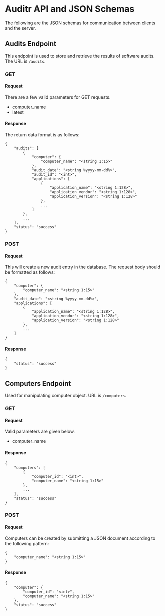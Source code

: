 # Auditr API and JSON Schemas

The following are the JSON schemas for communication between clients 
and the server.

## Audits Endpoint

This endpoint is used to store and retrieve the results of 
software audits. The URL is `/audits`.

### GET

#### Request

There are a few valid parameters for GET requests.

  * computer_name
  * latest

#### Response

The return data format is as follows:

    {
        "audits": [
            {
                "computer": {
                    "computer_name": "<string 1:15>"
                },
                "audit_date": "<string %yyyy-mm-dd%>",
                "audit_id": "<int>",
                "applications": [
                    {
                        "application_name": "<string 1:128>",
                        "application_vendor": "<string 1:128>",
                        "application_version": "<string 1:128>"
                    },
                    ...
                ]
            },
            ...
        ],
        "status": "success"
    }

### POST

#### Request

This will create a new audit entry in the database. The request 
body should be formatted as follows:

    {
        "computer": {
            "computer_name": "<string 1:15>"
        },
        "audit_date": "<string %yyyy-mm-dd%>",
        "applications": [
            {
                "application_name": "<string 1:128>",
                "application_vendor": "<string 1:128>",
                "application_version": "<string 1:128>"
            },
            ...
        ]
    }

#### Response

    {
        "status": "success"
    }

## Computers Endpoint

Used for manipulating computer object. URL is `/computers`.

### GET

#### Request

Valid parameters are given below.

  * computer_name

#### Response

    {
        "computers": [
            {
                "computer_id": "<int>",
                "computer_name": "<string 1:15>"
            },
            ...
        ],
        "status": "success"
    }

### POST

#### Request

Computers can be created by submitting a JSON document according to the following pattern:

    {
        "computer_name": "<string 1:15>"
    }

#### Response

    {
        "computer": {
            "computer_id": "<int>",
            "computer_name": "<string 1:15>"
        },
        "status": "success"
    }